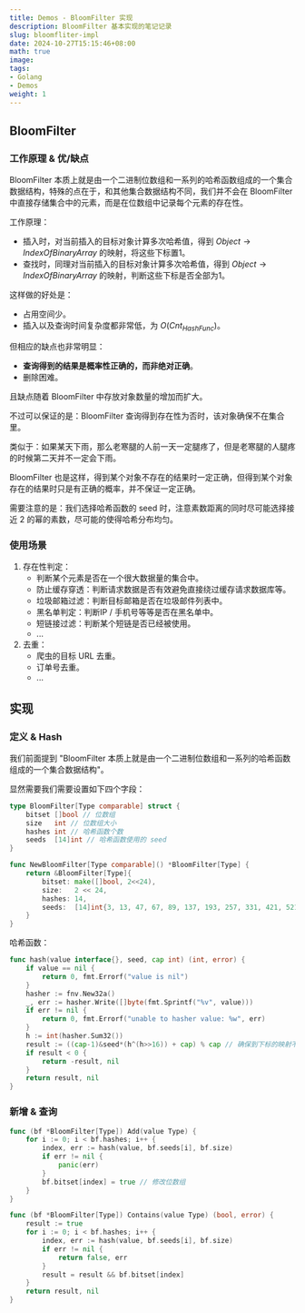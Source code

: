 ```yaml
---
title: Demos - BloomFilter 实现
description: BloomFilter 基本实现的笔记记录
slug: bloomfliter-impl
date: 2024-10-27T15:15:46+08:00
math: true
image:
tags:
- Golang
- Demos
weight: 1
---
```


## BloomFilter

### 工作原理 & 优/缺点

BloomFilter 本质上就是由一个二进制位数组和一系列的哈希函数组成的一个集合数据结构，特殊的点在于，和其他集合数据结构不同，我们并不会在 BloomFilter 中直接存储集合中的元素，而是在位数组中记录每个元素的存在性。

工作原理：
- 插入时，对当前插入的目标对象计算多次哈希值，得到 $Object \rightarrow IndexOfBinaryArray$ 的映射，将这些下标置1。
- 查找时，同理对当前插入的目标对象计算多次哈希值，得到 $Object \rightarrow IndexOfBinaryArray$ 的映射，判断这些下标是否全部为1。

这样做的好处是：
- 占用空间少。
- 插入以及查询时间复杂度都非常低，为 $O(Cnt_{HashFunc})$。

但相应的缺点也非常明显：
- **查询得到的结果是概率性正确的，而非绝对正确**。
- 删除困难。

且缺点随着 BloomFilter 中存放对象数量的增加而扩大。

不过可以保证的是：BloomFilter 查询得到存在性为否时，该对象确保不在集合里。

类似于：如果某天下雨，那么老寒腿的人前一天一定腿疼了，但是老寒腿的人腿疼的时候第二天并不一定会下雨。

BloomFilter 也是这样，得到某个对象不存在的结果时一定正确，但得到某个对象存在的结果时只是有正确的概率，并不保证一定正确。

需要注意的是：我们选择哈希函数的 seed 时，注意素数距离的同时尽可能选择接近 2 的幂的素数，尽可能的使得哈希分布均匀。

### 使用场景

1. 存在性判定：
   - 判断某个元素是否在一个很大数据量的集合中。
   - 防止缓存穿透：判断请求数据是否有效避免直接绕过缓存请求数据库等。
   - 垃圾邮箱过滤：判断目标邮箱是否在垃圾邮件列表中。
   - 黑名单判定：判断IP / 手机号等等是否在黑名单中。
   - 短链接过滤：判断某个短链是否已经被使用。
   - ...
2. 去重：
   - 爬虫的目标 URL 去重。
   - 订单号去重。
   - ...

## 实现

### 定义 & Hash

我们前面提到 "BloomFilter 本质上就是由一个二进制位数组和一系列的哈希函数组成的一个集合数据结构"。

显然需要我们需要设置如下四个字段：

```go
type BloomFilter[Type comparable] struct {
	bitset []bool // 位数组
	size   int // 位数组大小
	hashes int // 哈希函数个数
	seeds  [14]int // 哈希函数使用的 seed
}

func NewBloomFilter[Type comparable]() *BloomFilter[Type] {
	return &BloomFilter[Type]{
		bitset: make([]bool, 2<<24),
		size:   2 << 24,
		hashes: 14,
		seeds:  [14]int{3, 13, 47, 67, 89, 137, 193, 257, 331, 421, 521, 631, 761, 907},
	}
}
```

哈希函数：

```go
func hash(value interface{}, seed, cap int) (int, error) {
	if value == nil {
		return 0, fmt.Errorf("value is nil")
	}
	hasher := fnv.New32a()
	_, err := hasher.Write([]byte(fmt.Sprintf("%v", value)))
	if err != nil {
		return 0, fmt.Errorf("unable to hasher value: %w", err)
	}
	h := int(hasher.Sum32())
	result := ((cap-1)&seed*(h^(h>>16)) + cap) % cap // 确保到下标的映射不会越界
	if result < 0 {
		return -result, nil
	}
	return result, nil
}
```

### 新增 & 查询

```go
func (bf *BloomFilter[Type]) Add(value Type) {
	for i := 0; i < bf.hashes; i++ {
		index, err := hash(value, bf.seeds[i], bf.size)
		if err != nil {
			panic(err)
		}
		bf.bitset[index] = true // 修改位数组
	}
}

func (bf *BloomFilter[Type]) Contains(value Type) (bool, error) {
	result := true
	for i := 0; i < bf.hashes; i++ {
		index, err := hash(value, bf.seeds[i], bf.size)
		if err != nil {
			return false, err
		}
		result = result && bf.bitset[index]
	}
	return result, nil
}
```
